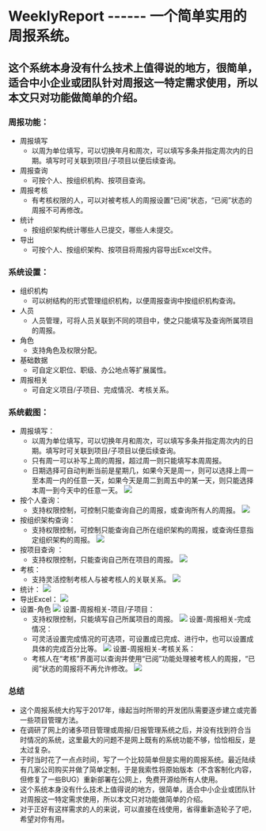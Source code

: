 # WeeklyReport    ------ 一个简单实用的周报系统。
## 这个系统本身没有什么技术上值得说的地方，很简单，适合中小企业或团队针对周报这一特定需求使用，所以本文只对功能做简单的介绍。

### 周报功能：
* 周报填写
	+ 以周为单位填写，可以切换年月和周次，可以填写多条并指定周次内的日期。填写时可关联到项目/子项目以便后续查询。
* 周报查询
	+ 可按个人、按组织机构、按项目查询。
* 周报考核
	+ 有考核权限的人，可以对被考核人的周报设置“已阅”状态，“已阅”状态的周报不可再修改。
* 统计
	+ 按组织架构统计哪些人已提交，哪些人未提交。
* 导出
	+ 可按个人、按组织架构、按项目将周报内容导出Excel文件。

### 系统设置：
* 组织机构
	+ 可以树结构的形式管理组织机构，以便周报查询中按组织机构查询。
* 人员
	+ 人员管理，可将人员关联到不同的项目中，使之只能填写及查询所属项目的周报。
* 角色
	+ 支持角色及权限分配。
* 基础数据
	+ 可自定义职位、职级、办公地点等扩展属性。
* 周报相关
	+ 可自定义项目/子项目、完成情况、考核关系。

### 系统截图：

* 周报填写：
	- 以周为单位填写，可以切换年月和周次，可以填写多条并指定周次内的日期。填写时可关联到项目/子项目以便后续查询。
	- 只有周一可以补写上周的周报，超过周一则只能填写本周周报。
	- 日期选择可自动判断当前是星期几，如果今天是周一，则可以选择上周一至本周一内的任意一天，如果今天是周二到周五中的某一天，则只能选择本周一到今天中的任意一天。
![](http://images2015.cnblogs.com/blog/78019/201703/78019-20170328015037483-24759574.png)
* 按个人查询：
	- 支持权限控制，可控制只能查询自己的周报，或查询所有人的周报。
![](http://images2015.cnblogs.com/blog/78019/201703/78019-20170328015116264-498527319.png)
* 按组织架构查询：
	- 支持权限控制，可控制只能查询自己所在组织架构的周报，或查询任意指定组织架构的周报。
![](http://images2015.cnblogs.com/blog/78019/201703/78019-20170328015256842-783837077.png)
* 按项目查询 ：
	- 支持权限控制，只能查询自己所在项目的周报。
![](http://images2015.cnblogs.com/blog/78019/201703/78019-20170328015315170-565052780.png)
* 考核：
	- 支持灵活控制考核人与被考核人的关联关系。
![](http://images2015.cnblogs.com/blog/78019/201703/78019-20170328015414654-1435291832.png)
* 统计：
![](http://images2015.cnblogs.com/blog/78019/201703/78019-20170328015441404-1954488295.png)
* 导出Excel：
![](http://images2015.cnblogs.com/blog/78019/201703/78019-20170328015945029-1600416564.png)
* 设置-角色
![](http://images2015.cnblogs.com/blog/78019/201703/78019-20170328015628920-1045868261.png)
设置-周报相关-项目/子项目：
	- 支持权限控制，只能填写自己所属项目的周报。
![](http://images2015.cnblogs.com/blog/78019/201703/78019-20170328015708436-577402790.png)
设置-周报相关-完成情况：
	- 可灵活设置完成情况的可选项，可设置成已完成、进行中，也可以设置成具体的完成百分比等。
![](http://images2015.cnblogs.com/blog/78019/201703/78019-20170328015734686-398008939.png)
设置-周报相关-考核关系：
	- 考核人在“考核”界面可以查询并使用“已阅”功能处理被考核人的周报，“已阅”状态的周报将不再允许修改。
![](http://images2015.cnblogs.com/blog/78019/201703/78019-20170328015805889-134081475.png)

### 总结
* 这个周报系统大约写于2017年，缘起当时所带的开发团队需要逐步建立或完善一些项目管理方法。
* 在调研了网上的诸多项目管理或周报/日报管理系统之后，并没有找到符合当时情况的系统，这里最大的问题不是网上既有的系统功能不够，恰恰相反，是太过复杂。
* 于时当时花了一点点时间，写了一个比较简单但是实用的周报系统。最近陆续有几家公司购买并做了简单定制，于是我索性将原始版本（不含客制化内容，但修复了一些BUG）重新部署在公网上，免费开源给所有人使用。
* 这个系统本身没有什么技术上值得说的地方，很简单，适合中小企业或团队针对周报这一特定需求使用，所以本文只对功能做简单的介绍。
* 对于正好有这样需求的人的来说，可以直接在线使用，省得重新造轮子了吧，希望对你有用。